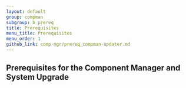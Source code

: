 ```yaml
---
layout: default
group: compman
subgroup: b_prereq
title: Prerequisites
menu_title: Prerequisites
menu_order: 1
github_link: comp-mgr/prereq_compman-updater.md
---
```

<!-- This topic is referred to from Magento 2 code! Don't change the URL without informing engineering! -->
<!-- Referring file: TBD owned by Ogres -->

<h2 id="install-prereq-common">Prerequisites for the Component Manager and System Upgrade</h2>
